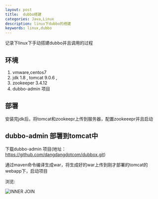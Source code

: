 ```yaml
---
layout: post
title:  dubbo搭建
categories: Java,Linux
description: linux下dubbo的搭建
keywords: linux,dubbo
---
```


记录下linux下手动搭建dubbo并且调用的过程

## 环境

   1. vmware,centos7
   2. jdk 1.8 , tomcat 9.0.6 ,
   3. zookeeper 3.4.12
   4. dubbo-admin 项目


## 部署

   安装完jdk后，将tomcat和zookeepr上传到服务器，配置zookeeepr并且启动

## dubbo-admin 部署到tomcat中
  
   下载dubbo-admin 项目(地址：https://github.com/dangdangdotcom/dubbox.git)
   
   通过maven命令编译生成war，将生成好的war上传到刚才部署的tomcat的webapp下，启动项目
    
   浏览:
    
   ![INNER JOIN](https://chinakarl.github.io/images/posts/java/dubbo-admin.png)

  
